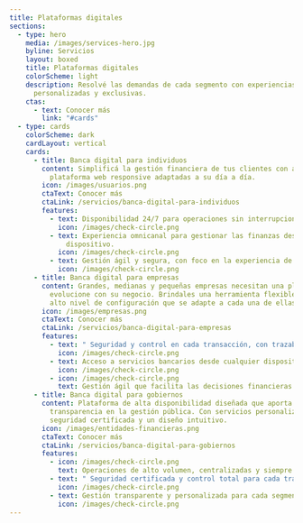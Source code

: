 ```yaml
---
title: Plataformas digitales
sections:
  - type: hero
    media: /images/services-hero.jpg
    byline: Servicios
    layout: boxed
    title: Plataformas digitales
    colorScheme: light
    description: Resolvé las demandas de cada segmento con experiencias digitales
      personalizadas y exclusivas.
    ctas:
      - text: Conocer más
        link: "#cards"
  - type: cards
    colorScheme: dark
    cardLayout: vertical
    cards:
      - title: Banca digital para individuos
        content: Simplificá la gestión financiera de tus clientes con apps nativas y una
          plataforma web responsive adaptadas a su día a día.
        icon: /images/usuarios.png
        ctaText: Conocer más
        ctaLink: /servicios/banca-digital-para-individuos
        features:
          - text: Disponibilidad 24/7 para operaciones sin interrupciones.
            icon: /images/check-circle.png
          - text: Experiencia omnicanal para gestionar las finanzas desde cualquier
              dispositivo.
            icon: /images/check-circle.png
          - text: Gestión ágil y segura, con foco en la experiencia de usuario.
            icon: /images/check-circle.png
      - title: Banca digital para empresas
        content: Grandes, medianas y pequeñas empresas necesitan una plataforma que
          evolucione con su negocio. Brindales una herramienta flexible y con un
          alto nivel de configuración que se adapte a cada una de ellas.
        icon: /images/empresas.png
        ctaText: Conocer más
        ctaLink: /servicios/banca-digital-para-empresas
        features:
          - text: " Seguridad y control en cada transacción, con trazabilidad total."
            icon: /images/check-circle.png
          - text: Acceso a servicios bancarios desde cualquier dispositivo.
            icon: /images/check-circle.png
          - icon: /images/check-circle.png
            text: Gestión ágil que facilita las decisiones financieras.
      - title: Banca digital para gobiernos
        content: Plataforma de alta disponibilidad diseñada que aporta agilidad y
          transparencia en la gestión pública. Con servicios personalizados,
          seguridad certificada y un diseño intuitivo.
        icon: /images/entidades-financieras.png
        ctaText: Conocer más
        ctaLink: /servicios/banca-digital-para-gobiernos
        features:
          - icon: /images/check-circle.png
            text: Operaciones de alto volumen, centralizadas y siempre disponibles.
          - text: " Seguridad certificada y control total para cada transacción."
            icon: /images/check-circle.png
          - text: Gestión transparente y personalizada para cada segmento de gobierno.
            icon: /images/check-circle.png
---
```

